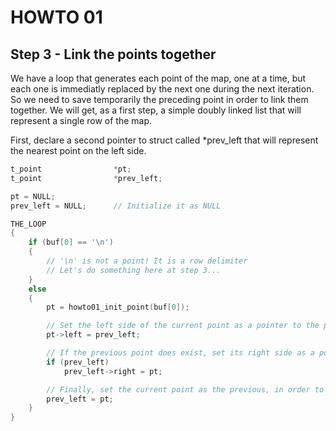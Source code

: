 # HOWTO 01
## Step 3 - Link the points together

We have a loop that generates each point of the map, one at a time, but each one is immediatly replaced by the next one during the next iteration. So we need to save temporarily the preceding point in order to link them together. We will get, as a first step, a simple doubly linked list that will represent a single row of the map.

First, declare a second pointer to struct called *prev_left that will represent the nearest point on the left side.

```c
t_point                *pt;
t_point                *prev_left;

pt = NULL;
prev_left = NULL;      // Initialize it as NULL

THE_LOOP
{
	if (buf[0] == '\n')
	{
		// '\n' is not a point! It is a row delimiter
		// Let's do something here at step 3...
	}
	else
	{
		pt = howto01_init_point(buf[0]);

		// Set the left side of the current point as a pointer to the previous point
		pt->left = prev_left;

		// If the previous point does exist, set its right side as a pointer to the current point
		if (prev_left)
			prev_left->right = pt;

		// Finally, set the current point as the previous, in order to use it during the next iteration
		prev_left = pt;
	}
}
```
